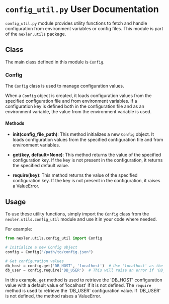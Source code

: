 # `config_util.py` User Documentation

`config_util.py` module provides utility functions to fetch and handle configuration from environment variables or config files. This module is part of the `nexler.utils` package.

## Class

The main class defined in this module is `Config`.

### Config

The `Config` class is used to manage configuration values. 

When a `Config` object is created, it loads configuration values from the specified configuration file and from environment variables. If a configuration key is defined both in the configuration file and as an environment variable, the value from the environment variable is used.

#### Methods

- **__init__(config_file_path)**: This method initializes a new `Config` object. It loads configuration values from the specified configuration file and from environment variables.

- **get(key, default=None)**: This method returns the value of the specified configuration key. If the key is not present in the configuration, it returns the specified default value.

- **require(key)**: This method returns the value of the specified configuration key. If the key is not present in the configuration, it raises a ValueError.

## Usage

To use these utility functions, simply import the `Config` class from the `nexler.utils.config_util` module and use it in your code where needed.

For example:

```python
from nexler.utils.config_util import Config

# Initialize a new Config object
config = Config("/path/to/config.json")

# Get configuration values
db_host = config.get('DB_HOST', 'localhost')  # Use 'localhost' as the default value if 'DB_HOST' is not defined
db_user = config.require('DB_USER')  # This will raise an error if 'DB_USER' is not defined
```

In this example, `get` method is used to retrieve the 'DB_HOST' configuration value with a default value of 'localhost' if it is not defined. The `require` method is used to retrieve the 'DB_USER' configuration value. If 'DB_USER' is not defined, the method raises a ValueError.